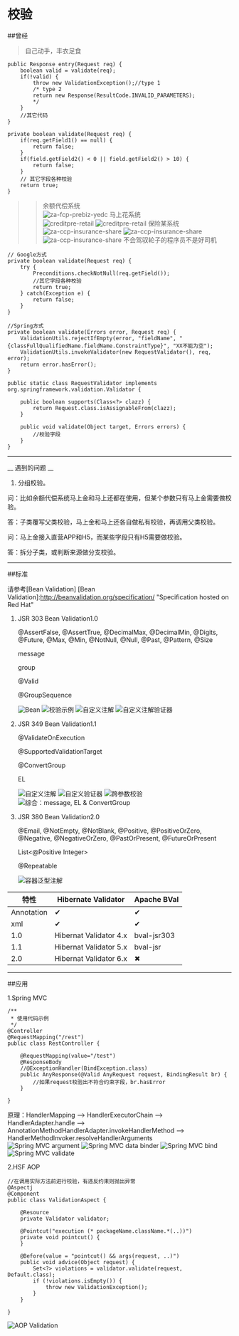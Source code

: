 校验
======
##曾经
> 自己动手，丰衣足食

    public Response entry(Request req) {
        boolean valid = validate(req);
        if(!valid) {
    		throw new ValidationException();//type 1
			/* type 2
			return new Response(ResultCode.INVALID_PARAMETERS);
			*/
		}
        //其它代码		
	}
	
	private boolean validate(Request req) {
	    if(req.getField1() == null) {
		    return false;
		}
		if(field.getField2() < 0 || field.getField2() > 10) {
			return false;
		}
		// 其它字段各种校验
		return true;
	}
>> 余额代偿系统	
	![za-fcp-prebiz-yedc](https://github.com/iMinusMinus/ex/blob/master/images/validation/yedc.png?raw=true)
>> 马上花系统	
	![creditpre-retail](https://github.com/iMinusMinus/ex/blob/master/images/validation/msh1.png?raw=true)
	![creditpre-retail](https://github.com/iMinusMinus/ex/blob/master/images/validation/msh2.png?raw=true)
>> 保险某系统
	![za-ccp-insurance-share](https://github.com/iMinusMinus/ex/blob/master/images/validation/policy1.png?raw=true)
	![za-ccp-insurance-share](https://github.com/iMinusMinus/ex/blob/master/images/validation/policy2.png?raw=true)
	![za-ccp-insurance-share](https://github.com/iMinusMinus/ex/blob/master/images/validation/policy3.png?raw=true)
> 不会驾驭轮子的程序员不是好司机

>>	
    // Google方式
	private boolean validate(Request req) {
		try {
			Preconditions.checkNotNull(req.getField());
			//其它字段各种校验
			return true;
		} catch(Exception e) {
			return false;
		}	
	}
>>	
    //Spring方式
	private boolean validate(Errors error, Request req) {
		ValidationUtils.rejectIfEmpty(error, "fieldName", "{classFullQualifiedName.fieldName.ConstraintType}", "XX不能为空");
		ValidationUtils.invokeValidator(new RequestValidator(), req, error);
		return error.hasError();
	}
>>    
	public static class RequestValidator implements org.springframework.validation.Validator {
>>	
		public boolean supports(Class<?> clazz) {
			return Request.class.isAssignableFrom(clazz);
		}
>>		
		public void validate(Object target, Errors errors) {
			//校验字段
		}
	}
-----------------------------------------------------------------------------------------------------------------------
__ 遇到的问题 __

1. 分组校验。

问：比如余额代偿系统马上金和马上还都在使用，但某个参数只有马上金需要做校验。

答：子类覆写父类校验，马上金和马上还各自做私有校验，再调用父类校验。

问：马上金接入直营APP和H5，而某些字段只有H5需要做校验。

答：拆分子类，或判断来源做分支校验。

-----------------------------------------------------------------------------------------------------------------------

##标准

   请参考[Bean Validation]
   [Bean Validation]:http://beanvalidation.org/specification/ "Specification hosted on Red Hat"
   
1. JSR 303 Bean Validation1.0

   @AssertFalse, @AssertTrue, @DecimalMax, @DecimalMin, @Digits, @Future, @Max, @Min, @NotNull, @Null, @Past, @Pattern, @Size
   
   message
   
   group
   
   @Valid
   
   @GroupSequence
   
   ![Bean](https://github.com/iMinusMinus/ex/blob/master/images/validation/bean.png?raw=true)
   ![校验示例](https://github.com/iMinusMinus/ex/blob/master/images/validation/test.png?raw=true)
   ![自定义注解](https://github.com/iMinusMinus/ex/blob/master/images/validation/constraint.png?raw=true)
   ![自定义注解验证器](https://github.com/iMinusMinus/ex/blob/master/images/validation/constraintValidator.png?raw=true)
   
2. JSR 349 Bean Validation1.1

    @ValidateOnExecution
    
	@SupportedValidationTarget
    
	@ConvertGroup
	
	EL
	
   ![](https://github.com/iMinusMinus/ex/blob/master/images/validation/crossContraint.png?raw=true "自定义注解")
   ![自定义验证器](https://github.com/iMinusMinus/ex/blob/master/images/validation/crossValidator.png?raw=true)
   ![跨参数校验](https://github.com/iMinusMinus/ex/blob/master/images/validation/crossTest.png?raw=true)
   ![综合：message, EL & ConvertGroup](https://github.com/iMinusMinus/ex/blob/master/images/validation/mix.png?raw=true)
	
3. JSR 380 Bean Validation2.0

	@Email, @NotEmpty, @NotBlank, @Positive, @PositiveOrZero, @Negative, @NegativeOrZero, @PastOrPresent, @FutureOrPresent
    
	List<@Positive Integer>
    
	@Repeatable
	
	![容器泛型注解](https://github.com/iMinusMinus/ex/blob/master/images/validation/generic.png?raw=true)
	
<table>
	<thead><tr><th>特性</th><th>Hibernate Validator</th><th>Apache BVal</th></tr></thead>
	<tbody>
		<tr><td>Annotation</td><td>&#10004;</td><td>&#10004;</td></tr>
		<tr><td>xml</td><td>&#10004;</td><td>&#10004;</td></tr>
		<tr><td>1.0</td><td>Hibernat Validator 4.x</td><td>bval-jsr303</td></tr>
		<tr><td>1.1</td><td>Hibernat Validator 5.x</td><td>bval-jsr</td></tr>
		<tr><td>2.0</td><td>Hibernat Validator 6.x</td><td>&#10006;</td></tr>
	</tbody>
</table>

-----------------------------------------------------------------------------------------------------------------------


##应用

1.Spring MVC

	/**
	 * 使用代码示例
	 */
	@Controller
	@RequestMapping("/rest")
	public class RestController {
	
		@RequestMapping(value="/test")
		@ResponseBody
		//@ExceptionHandler(BindException.class)
		public AnyResponse(@Valid AnyRequest request, BindingResult br) {
			//如果request校验出不符合约束字段，br.hasError
		}
	
	}
	
原理：HandlerMapping --> HandlerExecutorChain --> HandlerAdapter.handle --> AnnotationMethodHandlerAdapter.invokeHandlerMethod --> HandlerMethodInvoker.resolveHandlerArguments	
   ![Spring MVC argument](https://github.com/iMinusMinus/ex/blob/master/images/validation/arg1.png?raw=true)
   ![Spring MVC data binder](https://github.com/iMinusMinus/ex/blob/master/images/validation/arg2.png?raw=true)
   ![Spring MVC bind](https://github.com/iMinusMinus/ex/blob/master/images/validation/bind.png?raw=true)
   ![Spring MVC validate](https://github.com/iMinusMinus/ex/blob/master/images/validation/validate.png?raw=true)
	
2.HSF AOP

	//在调用实际方法前进行校验，有违反约束则抛出异常
	@Aspectj
	@Component
	public class ValidationAspect {
	
	    @Resource
	    private Validator validator;
		
		@Pointcut("execution (* packageName.className.*(..))")
		private void pointcut() {
		}
		
		@Before(value = "pointcut() && args(request, ..)")
		public void advice(Object request) {
		    Set<?> violations = validator.validate(request, Default.class);
            if (!violations.isEmpty()) {
                throw new ValidationException();
            }
		}
		
	}

   ![AOP Validation](https://github.com/iMinusMinus/ex/blob/master/images/validation/aop.png?raw=true)
